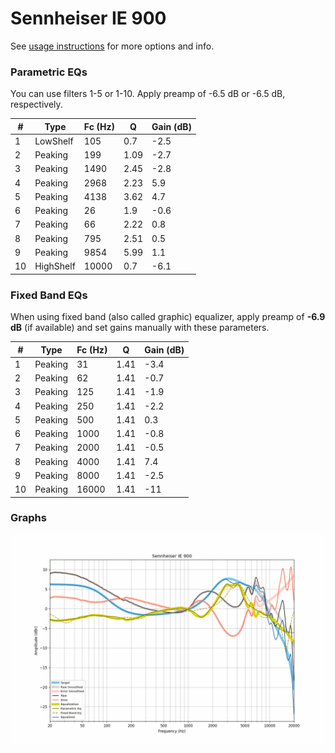 # Sennheiser IE 900
See [usage instructions](https://github.com/jaakkopasanen/AutoEq#usage) for more options and info.

### Parametric EQs
You can use filters 1-5 or 1-10. Apply preamp of -6.5 dB or -6.5 dB, respectively.

|   # | Type      |   Fc (Hz) |    Q |   Gain (dB) |
|-----|-----------|-----------|------|-------------|
|   1 | LowShelf  |       105 | 0.7  |        -2.5 |
|   2 | Peaking   |       199 | 1.09 |        -2.7 |
|   3 | Peaking   |      1490 | 2.45 |        -2.8 |
|   4 | Peaking   |      2968 | 2.23 |         5.9 |
|   5 | Peaking   |      4138 | 3.62 |         4.7 |
|   6 | Peaking   |        26 | 1.9  |        -0.6 |
|   7 | Peaking   |        66 | 2.22 |         0.8 |
|   8 | Peaking   |       795 | 2.51 |         0.5 |
|   9 | Peaking   |      9854 | 5.99 |         1.1 |
|  10 | HighShelf |     10000 | 0.7  |        -6.1 |

### Fixed Band EQs
When using fixed band (also called graphic) equalizer, apply preamp of **-6.9 dB** (if available) and set gains manually with these parameters.

|   # | Type    |   Fc (Hz) |    Q |   Gain (dB) |
|-----|---------|-----------|------|-------------|
|   1 | Peaking |        31 | 1.41 |        -3.4 |
|   2 | Peaking |        62 | 1.41 |        -0.7 |
|   3 | Peaking |       125 | 1.41 |        -1.9 |
|   4 | Peaking |       250 | 1.41 |        -2.2 |
|   5 | Peaking |       500 | 1.41 |         0.3 |
|   6 | Peaking |      1000 | 1.41 |        -0.8 |
|   7 | Peaking |      2000 | 1.41 |        -0.5 |
|   8 | Peaking |      4000 | 1.41 |         7.4 |
|   9 | Peaking |      8000 | 1.41 |        -2.5 |
|  10 | Peaking |     16000 | 1.41 |       -11   |

### Graphs
![](./Sennheiser%20IE%20900.png)
